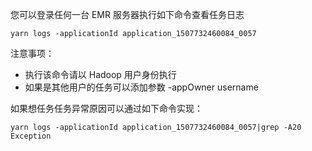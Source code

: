 您可以登录任何一台 EMR 服务器执行如下命令查看任务日志

```
yarn logs -applicationId application_1507732460084_0057
```

注意事项：

- 执行该命令请以 Hadoop 用户身份执行
- 如果是其他用户的任务可以添加参数 -appOwner username

如果想任务任务异常原因可以通过如下命令实现：

```
yarn logs -applicationId application_1507732460084_0057|grep -A20 Exception
```